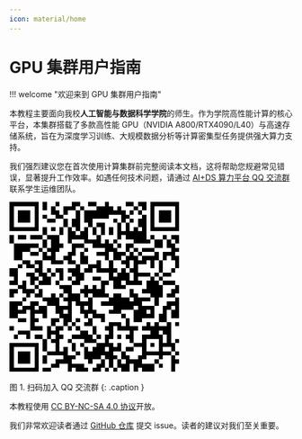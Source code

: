 ```yaml
---
icon: material/home
---
```


# GPU 集群用户指南

!!! welcome "欢迎来到 GPU 集群用户指南"

本教程主要面向我校**人工智能与数据科学学院**的师生。作为学院高性能计算的核心平台，本集群搭载了多款高性能 GPU（NVIDIA A800/RTX4090/L40）与高速存储系统，旨在为深度学习训练、大规模数据分析等计算密集型任务提供强大算力支持。

我们强烈建议您在首次使用计算集群前完整阅读本文档，这将帮助您规避常见错误，显著提升工作效率。如遇任何技术问题，请通过 <a href="https://qm.qq.com/cgi-bin/qm/qr?k=OmRIGaGdDu0rxApIq4JbHIDb4wGI6_Ua&jump_from=webapi&authKey=NChl1eOikqaN8Bpov/V30zSqdxr4mim+cpoeow+V8QG1jwmUa3xrBghyJvChPND/" target="_blank" rel="noopener noreferrer">AI+DS 算力平台 QQ 交流群</a> 联系学生运维团队。

![QQ Group](./images/qqgroup.png)

图 1. 扫码加入 QQ 交流群
{: .caption }

本教程使用 [CC BY-NC-SA 4.0 协议](https://creativecommons.org/licenses/by-nc-sa/4.0/)开放。

我们非常欢迎读者通过 [GitHub 仓库](https://github.com/yliu7949/SAIKS-HPC-docs) 提交 issue。读者的建议对我们至关重要。
